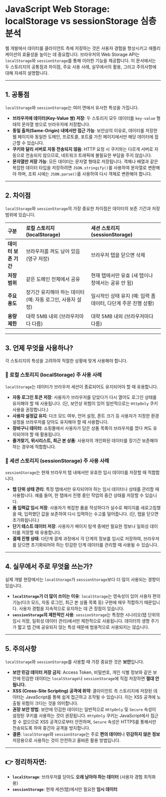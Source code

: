 # JavaScript Web Storage: localStorage vs sessionStorage 심층 분석

웹 개발에서 데이터를 클라이언트 측에 저장하는 것은 사용자 경험을 향상시키고 애플리케이션의 효율성을 높이는 데 중요합니다. 브라우저의 Web Storage API는 `localStorage`와 `sessionStorage`를 통해 이러한 기능을 제공합니다. 이 문서에서는 두 스토리지의 공통점과 차이점, 주요 사용 사례, 실무에서의 활용, 그리고 주의사항에 대해 자세히 설명합니다.

---

## 1. 공통점

`localStorage`와 `sessionStorage`는 여러 면에서 유사한 특성을 가집니다.

-   **브라우저에 데이터(Key-Value 쌍) 저장**: 두 스토리지 모두 데이터를 `key-value` 형태의 문자열 쌍으로 브라우저에 저장합니다.
-   **동일 출처(Same-Origin) 내에서만 접근 가능**: 보안상의 이유로, 데이터를 저장한 웹 페이지와 동일한 도메인, 프로토콜, 포트를 가진 페이지에서만 해당 데이터에 접근할 수 있습니다.
-   **쿠키와 달리 서버로 자동 전송되지 않음**: HTTP 요청 시 쿠키와는 다르게 서버로 자동으로 전송되지 않으므로, 네트워크 트래픽에 불필요한 부담을 주지 않습니다.
-   **문자열만 저장 가능**: 모든 데이터는 문자열 형태로 저장됩니다. 객체나 배열과 같은 복잡한 데이터 타입을 저장하려면 `JSON.stringify()`를 사용하여 문자열로 변환해야 하며, 조회 시에는 `JSON.parse()`를 사용하여 다시 객체로 변환해야 합니다.

---

## 2. 차이점

`localStorage`와 `sessionStorage`의 가장 중요한 차이점은 데이터의 보존 기간과 저장 범위에 있습니다.

| 구분                 | 로컬 스토리지 (localStorage)                               | 세션 스토리지 (sessionStorage)                               |
| :------------------- | :--------------------------------------------------------- | :----------------------------------------------------------- |
| **데이터 보존 기간** | 브라우저를 꺼도 남아 있음 (영구 저장)                      | 브라우저 탭을 닫으면 삭제                                    |
| **저장 범위**        | 같은 도메인 전체에서 공유                                  | 현재 탭에서만 유효 (새 탭이나 창에서는 공유 안 됨)           |
| **주요 용도**        | 장기간 유지해야 하는 데이터 (예: 자동 로그인, 사용자 설정) | 일시적인 상태 유지 (예: 입력 폼 데이터, 다단계 주문 진행 상황) |
| **용량 제한**        | 대략 5MB 내외 (브라우저마다 다름)                          | 대략 5MB 내외 (브라우저마다 다름)                            |

---

## 3. 언제 무엇을 사용하나?

각 스토리지의 특성을 고려하여 적절한 상황에 맞게 사용해야 합니다.

### 📌 로컬 스토리지 (localStorage) 주 사용 사례

`localStorage`는 데이터가 브라우저 세션이 종료되어도 유지되어야 할 때 유용합니다.

-   **자동 로그인 토큰 저장**: 사용자가 브라우저를 닫았다가 다시 열어도 로그인 상태를 유지해야 할 때 사용됩니다. (단, 보안상 위험이 있어 일반적으로는 `HttpOnly` 쿠키 사용을 권장합니다.)
-   **사용자 설정값 유지**: 다크 모드 여부, 언어 설정, 폰트 크기 등 사용자가 지정한 환경 설정을 브라우저를 닫아도 유지해야 할 때 사용합니다.
-   **장바구니 데이터**: 쇼핑몰에서 사용자가 담은 상품 목록이 브라우저를 껐다 켜도 유지되어야 할 때 활용됩니다.
-   **즐겨찾기, 위시리스트, 최근 본 상품**: 사용자의 개인화된 데이터를 장기간 보존해야 하는 경우에 적합합니다.

### 📌 세션 스토리지 (sessionStorage) 주 사용 사례

`sessionStorage`는 현재 브라우저 탭 내에서만 유효한 임시 데이터를 저장할 때 적합합니다.

-   **탭 단위 상태 관리**: 특정 탭에서만 유지되어야 하는 임시 데이터나 상태를 관리할 때 사용합니다. 예를 들어, 한 탭에서 진행 중인 작업의 중간 상태를 저장할 수 있습니다.
-   **폼 입력값 임시 저장**: 사용자가 복잡한 폼을 작성하다가 실수로 페이지를 새로고침했을 때, 입력했던 값을 보존하여 다시 입력하는 수고를 덜어줍니다. (단, 탭을 닫으면 초기화됩니다.)
-   **단기 테스트 데이터 저장**: 사용자가 페이지 탐색 중에만 필요한 정보나 일회성 데이터를 저장할 때 유용합니다.
-   **결제 진행 상태**: 다단계 결제 과정에서 각 단계의 정보를 임시로 저장하여, 브라우저를 닫으면 초기화되어야 하는 민감한 단계 데이터를 관리할 때 사용될 수 있습니다.

---

## 4. 실무에서 주로 무엇을 쓰는가?

실제 개발 현장에서는 `localStorage`가 `sessionStorage`보다 더 많이 사용되는 경향이 있습니다.

-   **`localStorage`가 더 많이 쓰이는 이유**: `localStorage`는 영속성이 있어 사용자 편의 기능(다크 모드, 자동 로그인, 최근 본 상품 목록 등) 구현에 매우 적합하기 때문입니다. 사용자 경험을 지속적으로 유지하는 데 큰 장점이 있습니다.
-   **`sessionStorage`의 제한적인 사용**: `sessionStorage`는 특정한 시나리오(탭 단위의 임시 저장, 일회성 데이터 관리)에서만 제한적으로 사용됩니다. 데이터의 생명 주기가 짧고 탭 간에 공유되지 않는 특성 때문에 범용적으로 사용되지는 않습니다.

---

## 5. 주의사항

`localStorage`와 `sessionStorage`를 사용할 때 가장 중요한 것은 **보안**입니다.

-   **보안 민감 데이터 저장 금지**: Access Token, 비밀번호, 개인 식별 정보와 같은 보안에 민감한 데이터는 `localStorage`나 `sessionStorage`에 직접 저장하면 **절대 안 됩니다.**
-   **XSS (Cross-Site Scripting) 공격에 취약**: 클라이언트 측 스토리지에 저장된 데이터는 JavaScript를 통해 쉽게 접근하고 조작될 수 있습니다. 이는 XSS 공격에 노출될 위험이 크다는 것을 의미합니다.
-   **권장 보안 방법**: 보안에 민감한 데이터는 일반적으로 `HttpOnly` 및 `Secure` 속성이 설정된 쿠키를 사용하는 것이 권장됩니다. `HttpOnly` 쿠키는 JavaScript에서 접근할 수 없으므로 XSS 공격으로부터 안전하며, `Secure` 속성은 HTTPS를 통해서만 전송되도록 하여 중간자 공격을 방지합니다.
-   **결론**: `localStorage`와 `sessionStorage`는 주로 **편의 데이터**나 **민감하지 않은 정보** 저장용으로 사용하는 것이 안전하고 올바른 활용 방법입니다.

---

## 👉 정리하자면:

-   **`localStorage`**: 브라우저를 닫아도 **오래 남아야 하는 데이터** (사용자 경험 최적화용)
-   **`sessionStorage`**: 현재 세션(탭)에서만 필요한 **임시 데이터**
